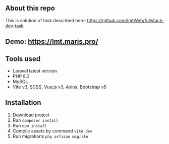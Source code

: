 ## About this repo
This is solution of task described here: https://github.com/lmtWeb/fullstack-dev-task

## Demo: https://lmt.maris.pro/

## Tools used
- Laravel latest version
- PHP 8.2
- MySQL
- Vite v3, SCSS, Vue.js v3, Axios, Bootstrap v5


## Installation
1. Download project
2. Run ```composer install```
3. Run ```npm install```
4. Compile assets by command ```vite dev```
5. Run migrations ```php artisan migrate```
